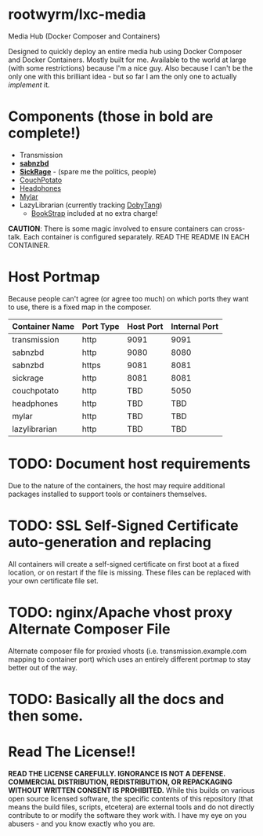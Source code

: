 # rootwyrm/lxc-media
Media Hub (Docker Composer and Containers)

Designed to quickly deploy an entire media hub using Docker Composer and Docker Containers. Mostly built for me. Available to the world at large (with some restrictions) because I'm a nice guy. Also because I can't be the only one with this brilliant idea - but so far I am the only one to actually *implement* it.

# Components (those in bold are complete!)
* Transmission
* **[sabnzbd]**
* **[SickRage]** - (spare me the politics, people)
* [CouchPotato]
* [Headphones]
* [Mylar]
* LazyLibrarian (currently tracking [DobyTang])
  * [BookStrap] included at no extra charge!

**CAUTION**: There is some magic involved to ensure containers can cross-talk. Each container is configured separately. READ THE README IN EACH CONTAINER.

# Host Portmap
Because people can't agree (or agree too much) on which ports they want to use, there is a fixed map in the composer.

| Container Name 	| Port Type 	| Host Port 	| Internal Port 	|
|----------------	|-----------	|-----------	|---------------	|
| transmission   	| http      	| 9091      	| 9091          	|
| sabnzbd        	| http      	| 9080      	| 8080          	|
| sabnzbd        	| https     	| 9081      	| 8081          	|
| sickrage       	| http      	| 8081      	| 8081          	|
| couchpotato    	| http      	| TBD       	| 5050          	|
| headphones     	| http      	| TBD       	| TBD           	|
| mylar          	| http      	| TBD       	| TBD           	|
| lazylibrarian  	| http      	| TBD       	| TBD           	|

# TODO: Document host requirements
Due to the nature of the containers, the host may require additional packages installed to support tools or containers themselves.

# TODO: SSL Self-Signed Certificate auto-generation and replacing
All containers will create a self-signed certificate on first boot at a fixed location, or on restart if the file is missing. These files can be replaced with your own certificate file set.

# TODO: nginx/Apache vhost proxy Alternate Composer File
Alternate composer file for proxied vhosts (i.e. transmission.example.com mapping to container port) which uses an entirely different portmap to stay better out of the way.

# TODO: Basically all the docs and then some.

# Read The License!!
**READ THE LICENSE CAREFULLY. IGNORANCE IS NOT A DEFENSE. COMMERCIAL DISTRIBUTION, REDISTRIBUTION, OR REPACKAGING WITHOUT WRITTEN CONSENT IS PROHIBITED.** While this builds on various open source licensed software, the specific contents of this repository (that means the build files, scripts, etcetera) are external tools and do not directly contribute to or modify the software they work with. I have my eye on you abusers - and you know exactly who you are. 

[sabnzbd]:https://github.com/sabnzbd/sabnzbd
[SickRage]:https://github.com/SickRage/SickRage
[CouchPotato]:https://github.com/RuudBurger/CouchPotatoServer
[Headphones]:https://github.com/rembo10/headphones
[Mylar]:https://github.com/evilhero/mylar
[DobyTang]:https://github.com/DobyTang/LazyLibrarian
[BookStrap]:https://github.com/warlord0/lazylibrarian.bookstrap
